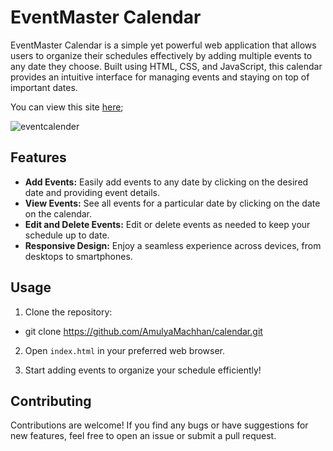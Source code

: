 # EventMaster Calendar

EventMaster Calendar is a simple yet powerful web application that allows users to organize their schedules effectively by adding multiple events to any date they choose. Built using HTML, CSS, and JavaScript, this calendar provides an intuitive interface for managing events and staying on top of important dates.

You can view this site [here](https://amulyamachhan.github.io/calender/);

![eventcalender](https://github.com/AmulyaMachhan/calender/assets/111338400/35d9e8d0-2e20-4716-a04b-6fcb79a9ea43)



## Features

- **Add Events:** Easily add events to any date by clicking on the desired date and providing event details.
- **View Events:** See all events for a particular date by clicking on the date on the calendar.
- **Edit and Delete Events:** Edit or delete events as needed to keep your schedule up to date.
- **Responsive Design:** Enjoy a seamless experience across devices, from desktops to smartphones.

## Usage

1. Clone the repository:

- git clone https://github.com/AmulyaMachhan/calendar.git

2. Open `index.html` in your preferred web browser.

3. Start adding events to organize your schedule efficiently!

## Contributing

Contributions are welcome! If you find any bugs or have suggestions for new features, feel free to open an issue or submit a pull request.

